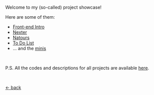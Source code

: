 Welcome to my (so-called) project showcase! 

Here are some of them:

-   [Front-end Intro](https://mufidu.com/projects/frontend-intro)
-   [Nexter](https://mufidu.com/projects/nexter)
-   [Natours](https://mufidu.com/projects/natours)
-   [To Do List](https://mufidu.com/projects/todolist)
-   ... and the [minis](https://mufidu.com/projects/minis)

<br>

P.S. All the codes and descriptions for all projects are available [here](https://github.com/mufidu/mufidu.com/tree/main/projects).

<br>

[&larr; back](https://mufidu.com)
